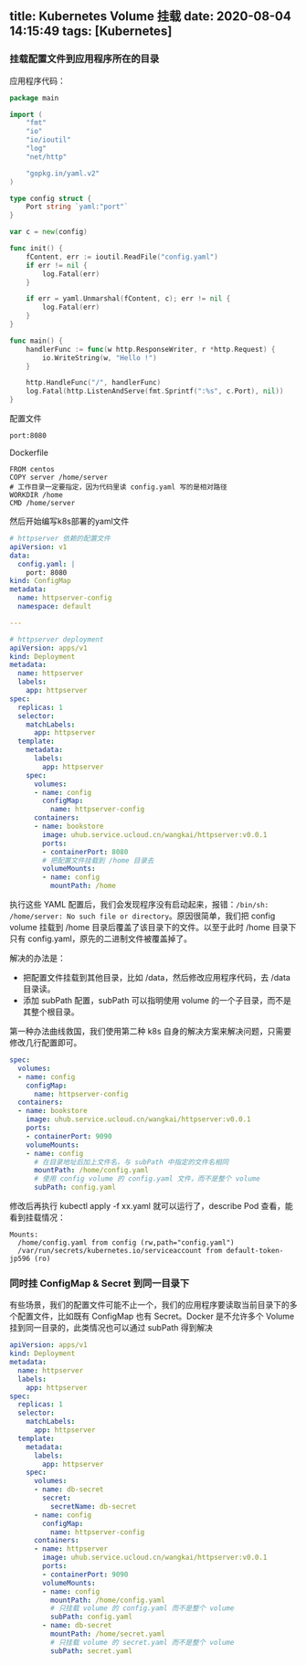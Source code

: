 title: Kubernetes Volume 挂载
date: 2020-08-04 14:15:49
tags: [Kubernetes]
---

### 挂载配置文件到应用程序所在的目录

应用程序代码：
 
```go
package main

import (
    "fmt"
    "io"
    "io/ioutil"
    "log"
    "net/http"

    "gopkg.in/yaml.v2"
)

type config struct {
    Port string `yaml:"port"`
}

var c = new(config)

func init() {
    fContent, err := ioutil.ReadFile("config.yaml")
    if err != nil {
        log.Fatal(err)
    }

    if err = yaml.Unmarshal(fContent, c); err != nil {
        log.Fatal(err)
    }
}

func main() {
    handlerFunc := func(w http.ResponseWriter, r *http.Request) {
        io.WriteString(w, "Hello !")
    }

    http.HandleFunc("/", handlerFunc)
    log.Fatal(http.ListenAndServe(fmt.Sprintf(":%s", c.Port), nil))
}
```
<!-- more -->

配置文件

```
port:8080
```
Dockerfile

```docker
FROM centos
COPY server /home/server
# 工作目录一定要指定，因为代码里读 config.yaml 写的是相对路径
WORKDIR /home
CMD /home/server
```

然后开始编写k8s部署的yaml文件

```yaml
# httpserver 依赖的配置文件
apiVersion: v1
data:
  config.yaml: |
    port: 8080
kind: ConfigMap
metadata:
  name: httpserver-config
  namespace: default

---

# httpserver deployment
apiVersion: apps/v1
kind: Deployment
metadata:
  name: httpserver
  labels:
    app: httpserver
spec:
  replicas: 1
  selector:
    matchLabels:
      app: httpserver
  template:
    metadata:
      labels:
        app: httpserver
    spec:
      volumes:
      - name: config
        configMap: 
          name: httpserver-config
      containers:
      - name: bookstore
        image: uhub.service.ucloud.cn/wangkai/httpserver:v0.0.1
        ports:
        - containerPort: 8080
        # 把配置文件挂载到 /home 目录去
        volumeMounts:
        - name: config
          mountPath: /home
```

执行这些 YAML 配置后，我们会发现程序没有启动起来，报错：`/bin/sh: /home/server: No such file or directory`。原因很简单，我们把 config volume 挂载到 /home 目录后覆盖了该目录下的文件。以至于此时 /home 目录下只有 config.yaml，原先的二进制文件被覆盖掉了。

解决的办法是：

- 把配置文件挂载到其他目录，比如 /data，然后修改应用程序代码，去 /data 目录读。
- 添加 subPath 配置，subPath 可以指明使用 volume 的一个子目录，而不是其整个根目录。

第一种办法曲线救国，我们使用第二种 k8s 自身的解决方案来解决问题，只需要修改几行配置即可。

```yaml
spec:
  volumes:
  - name: config
    configMap: 
      name: httpserver-config
  containers:
  - name: bookstore
    image: uhub.service.ucloud.cn/wangkai/httpserver:v0.0.1
    ports:
    - containerPort: 9090
    volumeMounts:
    - name: config
      # 在目录地址后加上文件名，与 subPath 中指定的文件名相同
      mountPath: /home/config.yaml
      # 使用 config volume 的 config.yaml 文件，而不是整个 volume
      subPath: config.yaml
```

修改后再执行 kubectl apply -f xx.yaml 就可以运行了，describe Pod 查看，能看到挂载情况：

```
Mounts:
  /home/config.yaml from config (rw,path="config.yaml")
  /var/run/secrets/kubernetes.io/serviceaccount from default-token-jp596 (ro)
```

### 同时挂 ConfigMap & Secret 到同一目录下

有些场景，我们的配置文件可能不止一个，我们的应用程序要读取当前目录下的多个配置文件，比如既有 ConfigMap 也有 Secret。Docker 是不允许多个 Volume 挂到同一目录的，此类情况也可以通过 subPath 得到解决

```yaml
apiVersion: apps/v1
kind: Deployment
metadata:
  name: httpserver
  labels:
    app: httpserver
spec:
  replicas: 1
  selector:
    matchLabels:
      app: httpserver
  template:
    metadata:
      labels:
        app: httpserver
    spec:
      volumes:
      - name: db-secret
        secret:
          secretName: db-secret
      - name: config
        configMap: 
          name: httpserver-config
      containers:
      - name: httpserver
        image: uhub.service.ucloud.cn/wangkai/httpserver:v0.0.1
        ports:
        - containerPort: 9090
        volumeMounts:
        - name: config
          mountPath: /home/config.yaml
          # 只挂载 volume 的 config.yaml 而不是整个 volume
          subPath: config.yaml
        - name: db-secret
          mountPath: /home/secret.yaml
          # 只挂载 volume 的 secret.yaml 而不是整个 volume
          subPath: secret.yaml
```


